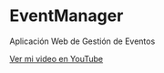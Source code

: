 # EventManager
Aplicación Web de Gestión de Eventos

[Ver mi video en YouTube]([https://www.youtube.com/watch?v=BWvBTo0OcrM](https://www.youtube.com/watch?v=BWvBTo0OcrM))
